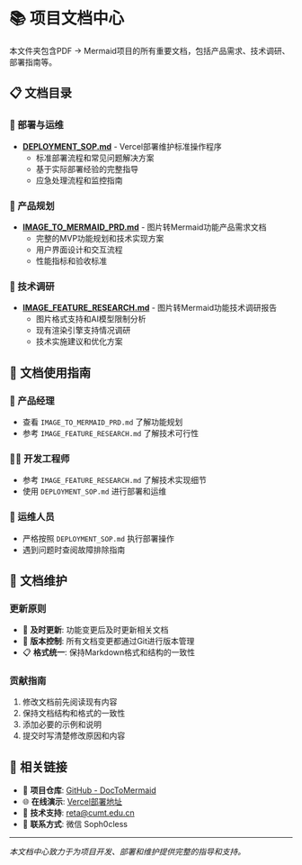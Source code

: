 # 📚 项目文档中心

本文件夹包含PDF → Mermaid项目的所有重要文档，包括产品需求、技术调研、部署指南等。

## 📋 文档目录

### 🚀 部署与运维
- **[DEPLOYMENT_SOP.md](./DEPLOYMENT_SOP.md)** - Vercel部署维护标准操作程序
  - 标准部署流程和常见问题解决方案
  - 基于实际部署经验的完整指导
  - 应急处理流程和监控指南

### 🎯 产品规划
- **[IMAGE_TO_MERMAID_PRD.md](./IMAGE_TO_MERMAID_PRD.md)** - 图片转Mermaid功能产品需求文档
  - 完整的MVP功能规划和技术实现方案
  - 用户界面设计和交互流程
  - 性能指标和验收标准

### 🔬 技术调研
- **[IMAGE_FEATURE_RESEARCH.md](./IMAGE_FEATURE_RESEARCH.md)** - 图片转Mermaid功能技术调研报告
  - 图片格式支持和AI模型限制分析
  - 现有渲染引擎支持情况调研
  - 技术实施建议和优化方案

## 📖 文档使用指南

### 🎯 产品经理
- 查看 `IMAGE_TO_MERMAID_PRD.md` 了解功能规划
- 参考 `IMAGE_FEATURE_RESEARCH.md` 了解技术可行性

### 👨‍💻 开发工程师
- 参考 `IMAGE_FEATURE_RESEARCH.md` 了解技术实现细节
- 使用 `DEPLOYMENT_SOP.md` 进行部署和运维

### 🔧 运维人员
- 严格按照 `DEPLOYMENT_SOP.md` 执行部署操作
- 遇到问题时查阅故障排除指南

## 📝 文档维护

### 更新原则
- 📅 **及时更新**: 功能变更后及时更新相关文档
- 🔄 **版本控制**: 所有文档变更都通过Git进行版本管理
- 📋 **格式统一**: 保持Markdown格式和结构的一致性

### 贡献指南
1. 修改文档前先阅读现有内容
2. 保持文档结构和格式的一致性
3. 添加必要的示例和说明
4. 提交时写清楚修改原因和内容

## 🔗 相关链接

- 📂 **项目仓库**: [GitHub - DocToMermaid](https://github.com/Retamev/DocToMermaid)
- 🌐 **在线演示**: [Vercel部署地址](https://info2mermaid.vercel.app)
- 📧 **技术支持**: reta@cumt.edu.cn
- 💬 **联系方式**: 微信 Soph0cless

---

*本文档中心致力于为项目开发、部署和维护提供完整的指导和支持。*